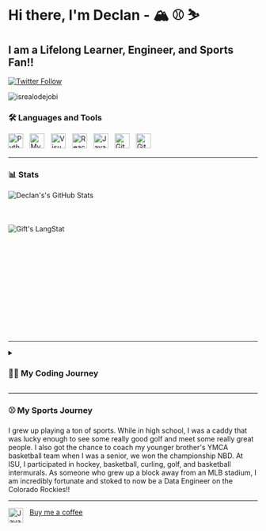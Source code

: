 # Hi there, I'm Declan - 🏔️ ⚾ ⛷️

## I am a Lifelong Learner, Engineer, and Sports Fan!!

[![Twitter Follow](https://img.shields.io/twitter/follow/dec1costello?color=1DA1F2&logo=twitter&style=for-the-badge)](https://twitter.com/intent/follow?original_referer=https%3A%2F%2Fgithub.com%2FcodeSTACKr&screen_name=Declan06752632)
<p align="left"> <img src="https://komarev.com/ghpvc/?username=dec1costello&label=Profile%20views&color=0e75b6&style=flat" alt="isrealodejobi" />
</p>

### 🛠️ Languages and Tools

<img align="left" alt="Python" width="30px" style="padding-right:10px;" src="https://cdn.jsdelivr.net/gh/devicons/devicon/icons/python/python-plain.svg" />
<img align="left" alt="MySQL" width="30px" src="https://cdn.jsdelivr.net/gh/devicons/devicon/icons/mysql/mysql-original.svg" style="padding-right:10px;" />
<img align="left" alt="Visual Studio Code" width="30px" src="https://cdn.jsdelivr.net/gh/devicons/devicon/icons/vscode/vscode-original.svg" style="padding-right:10px;"/>
<img align="left" alt="React" width="30px" style="padding-right:10px;" src="https://cdn.jsdelivr.net/gh/devicons/devicon/icons/react/react-original.svg" />
<img align="left" alt="Java" width="30px" style="padding-right:10px;" src="https://cdn.jsdelivr.net/gh/devicons/devicon/icons/java/java-original.svg"/>
<img align="left" alt="Git" width="30px" src="https://cdn.jsdelivr.net/gh/devicons/devicon/icons/git/git-original.svg" style="padding-right:10px;"/>
<img align="left" alt="GitHub" width="30px" src="https://user-images.githubusercontent.com/3369400/139447912-e0f43f33-6d9f-45f8-be46-2df5bbc91289.png" style="padding-right:10px;" />

<br />
<br />

---


### 📊 Stats

<img align="left" alt="Declan's's GitHub Stats" src="https://github-readme-stats.vercel.app/api?username=dec1costello" />

<br />
<br />
<br />
<br />
<img align="left" src="https://github-readme-streak-stats.herokuapp.com/?user=dec1costello" alt="Gift's LangStat" />

<br />
<br />
<br />
<br />
<br />
<br />
<br />
<br />
<br />
<br />
<br />
<br />
<br />

---
<details>
 <summary><h3> 👨‍💻 My Coding Journey</h3></summary>
   I started my coding journey as a highschool student with a passion to learn everything I could. I went to college at Iowa State University where I majred in Software Enigineering with a minor in Chemistry. As a computer science TA at Iowa State University, I was asked contribute and design programming material, tests, and homework for new Python courses. It was super rewarding was teaching and mentoring students to go above and beyond. 
  talk about research
  golub capital ml investing in green tech
  enviorment
  class projects
  bmw
  
</details>



---
<summary><h3> ⚾ My Sports Journey</h3></summary>
    I grew up playing a ton of sports. While in high school, I was a caddy that was lucky enough to see some really good golf and meet some really great people. I also got the chance to coach my younger brother's YMCA basketball team when I was a senior, we won the championship NBD. At ISU, I participated in hockey, basketball, curling, golf, and basketball intermurals. As someone who grew up a block away from an MLB stadium, I am incredibly fortunate and stoked to now be a Data Engineer on the Colorado Rockies!!

---

<a href="https://ko-fi.com/declancostello75997"> <img align="left" alt="Java" width="30px" style="padding-right:10px;" src="https://cdn.jsdelivr.net/gh/devicons/devicon/icons/java/java-original.svg"/> Buy me a coffee </a>
